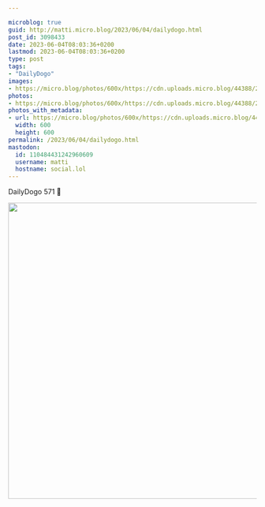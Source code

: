 ```yaml
---

microblog: true
guid: http://matti.micro.blog/2023/06/04/dailydogo.html
post_id: 3098433
date: 2023-06-04T08:03:36+0200
lastmod: 2023-06-04T08:03:36+0200
type: post
tags:
- "DailyDogo"
images:
- https://micro.blog/photos/600x/https://cdn.uploads.micro.blog/44388/2023/942c98f0ba.jpg
photos:
- https://micro.blog/photos/600x/https://cdn.uploads.micro.blog/44388/2023/942c98f0ba.jpg
photos_with_metadata:
- url: https://micro.blog/photos/600x/https://cdn.uploads.micro.blog/44388/2023/942c98f0ba.jpg
  width: 600
  height: 600
permalink: /2023/06/04/dailydogo.html
mastodon:
  id: 110484431242960609
  username: matti
  hostname: social.lol
---
```

DailyDogo 571 🐶

<img src="/media/uploads/2023/942c98f0ba.jpg" width="600" height="600" alt="" />
